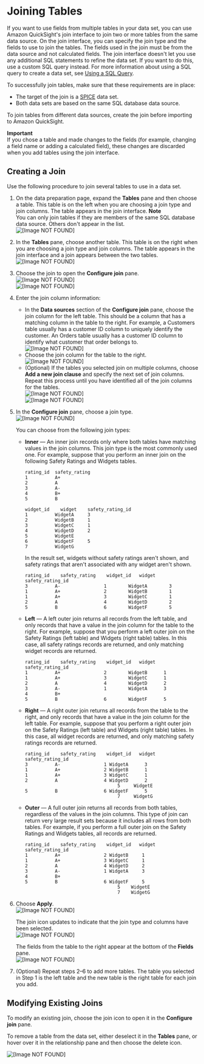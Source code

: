 # Joining Tables<a name="joining-tables"></a>

If you want to use fields from multiple tables in your data set, you can use Amazon QuickSight's join interface to join two or more tables from the same data source\. On the join interface, you can specify the join type and the fields to use to join the tables\. The fields used in the join must be from the data source and not calculated fields\. The join interface doesn't let you use any additional SQL statements to refine the data set\. If you want to do this, use a custom SQL query instead\. For more information about using a SQL query to create a data set, see [Using a SQL Query](adding-a-SQL-query.md)\.

To successfully join tables, make sure that these requirements are in place: 
+ The target of the join is a [SPICE](welcome.md#spice) data set\.
+ Both data sets are based on the same SQL database data source\.

 To join tables from different data sources, create the join before importing to Amazon QuickSight\. 

**Important**  
If you chose a table and made changes to the fields \(for example, changing a field name or adding a calculated field\), these changes are discarded when you add tables using the join interface\.

## Creating a Join<a name="create-a-join"></a>

Use the following procedure to join several tables to use in a data set\.

1. On the data preparation page, expand the **Tables** pane and then choose a table\. This table is on the left when you are choosing a join type and join columns\. The table appears in the join interface\.
**Note**  
 You can only join tables if they are members of the same SQL database data source\. Others don't appear in the list\.   
![\[Image NOT FOUND\]](http://docs.aws.amazon.com/quicksight/latest/user/images/join1.png)

1. In the **Tables** pane, choose another table\. This table is on the right when you are choosing a join type and join columns\. The table appears in the join interface and a join appears between the two tables\.  
![\[Image NOT FOUND\]](http://docs.aws.amazon.com/quicksight/latest/user/images/join2.png)

1. Choose the join to open the **Configure join** pane\.  
![\[Image NOT FOUND\]](http://docs.aws.amazon.com/quicksight/latest/user/images/join3.png)  
![\[Image NOT FOUND\]](http://docs.aws.amazon.com/quicksight/latest/user/images/join4.png)

1. Enter the join column information:
   + In the **Data sources** section of the **Configure join** pane, choose the join column for the left table\. This should be a column that has a matching column in the table to the right\. For example, a Customers table usually has a customer ID column to uniquely identify the customer\. An Orders table usually has a customer ID column to identify what customer that order belongs to\.  
![\[Image NOT FOUND\]](http://docs.aws.amazon.com/quicksight/latest/user/images/join6.png)
   + Choose the join column for the table to the right\.  
![\[Image NOT FOUND\]](http://docs.aws.amazon.com/quicksight/latest/user/images/join7.png)
   + \(Optional\) If the tables you selected join on multiple columns, choose **Add a new join clause** and specify the next set of join columns\. Repeat this process until you have identified all of the join columns for the tables\.  
![\[Image NOT FOUND\]](http://docs.aws.amazon.com/quicksight/latest/user/images/join8.png)  
![\[Image NOT FOUND\]](http://docs.aws.amazon.com/quicksight/latest/user/images/join9.png)

1. In the **Configure join** pane, choose a join type\.  
![\[Image NOT FOUND\]](http://docs.aws.amazon.com/quicksight/latest/user/images/join5.png)

   You can choose from the following join types:
   + **Inner** — An inner join records only where both tables have matching values in the join columns\. This join type is the most commonly used one\. For example, suppose that you perform an inner join on the following Safety Ratings and Widgets tables\.

     ```
     rating_id	safety_rating
     1		    A+
     2		    A
     3		    A-
     4		    B+
     5		    B
     ```

     ```
     widget_id	  widget	safety_rating_id
     1		    WidgetA		3
     2		    WidgetB		1
     3		    WidgetC		1
     4		    WidgetD		2
     5		    WidgetE		
     6		    WidgetF		5
     7		    WidgetG
     ```

     In the result set, widgets without safety ratings aren't shown, and safety ratings that aren't associated with any widget aren't shown\.

     ```
     rating_id    safety_rating    widget_id   widget    
     safety_rating_id
     3	        A-                1        WidgetA        3
     1	        A+                2        WidgetB        1
     1	        A+                3        WidgetC        1
     2	        A                 4        WidgetD        2
     5	        B                 6        WidgetF        5
     ```
   + **Left** — A left outer join returns all records from the left table, and only records that have a value in the join column for the table to the right\. For example, suppose that you perform a left outer join on the Safety Ratings \(left table\) and Widgets \(right table\) tables\. In this case, all safety ratings records are returned, and only matching widget records are returned\.

     ```
     rating_id    safety_rating    widget_id   widget    
     safety_rating_id
     1	        A+                2        WidgetB   	1
     1	        A+                3        WidgetC   	1
     2	        A                 4        WidgetD   	2
     3	        A-                1        WidgetA   	3
     4	        B+        	
     5	        B                 6        WidgetF   	5
     ```
   + **Right** — A right outer join returns all records from the table to the right, and only records that have a value in the join column for the left table\. For example, suppose that you perform a right outer join on the Safety Ratings \(left table\) and Widgets \(right table\) tables\. In this case, all widget records are returned, and only matching safety ratings records are returned\.

     ```
     rating_id    safety_rating    widget_id   widget    
     safety_rating_id
     3	        A-                1	WidgetA   	 3
     1	        A+                2	WidgetB   	 1
     1	        A+                3	WidgetC   	 1
     2	        A                 4	WidgetD   	 2    
                                       5     WidgetE   	
     5	        B                 6	WidgetF   	 5
                                       7     WidgetG
     ```
   + **Outer** — A full outer join returns all records from both tables, regardless of the values in the join columns\. This type of join can return very large result sets because it includes all rows from both tables\. For example, if you perform a full outer join on the Safety Ratings and Widgets tables, all records are returned\.

     ```
     rating_id    safety_rating    widget_id   widget    
     safety_rating_id
     1	        A+                2	WidgetB   	1
     1	        A+                3	WidgetC   	1
     2	        A                 4	WidgetD   	2
     3	        A-                1	WidgetA   	3
     4	        B+
     5	        B                 6	WidgetF   	5
                                       5	WidgetE   	
                                       7	WidgetG
     ```

1. Choose **Apply**\.  
![\[Image NOT FOUND\]](http://docs.aws.amazon.com/quicksight/latest/user/images/join10.png)

   The join icon updates to indicate that the join type and columns have been selected\.  
![\[Image NOT FOUND\]](http://docs.aws.amazon.com/quicksight/latest/user/images/join12.png)

   The fields from the table to the right appear at the bottom of the **Fields** pane\.  
![\[Image NOT FOUND\]](http://docs.aws.amazon.com/quicksight/latest/user/images/join13.png)

1. \(Optional\) Repeat steps 2–6 to add more tables\. The table you selected in Step 1 is the left table and the new table is the right table for each join you add\.

## Modifying Existing Joins<a name="modifying-existing-joins"></a>

To modify an existing join, choose the join icon to open it in the **Configure join** pane\.

To remove a table from the data set, either deselect it in the **Tables** pane, or hover over it in the relationship pane and then choose the delete icon\.

![\[Image NOT FOUND\]](http://docs.aws.amazon.com/quicksight/latest/user/images/delete-table.png)